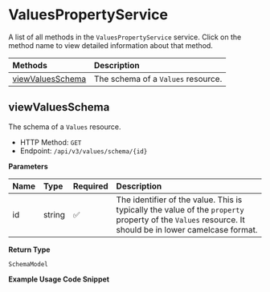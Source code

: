 # ValuesPropertyService

A list of all methods in the `ValuesPropertyService` service. Click on the method name to view detailed information about that method.

| Methods                               | Description                        |
| :------------------------------------ | :--------------------------------- |
| [viewValuesSchema](#viewvaluesschema) | The schema of a `Values` resource. |

## viewValuesSchema

The schema of a `Values` resource.

- HTTP Method: `GET`
- Endpoint: `/api/v3/values/schema/{id}`

**Parameters**

| Name | Type   | Required | Description                                                                                                                                           |
| :--- | :----- | :------- | :---------------------------------------------------------------------------------------------------------------------------------------------------- |
| id   | string | ✅       | The identifier of the value. This is typically the value of the `property` property of the `Values` resource. It should be in lower camelcase format. |

**Return Type**

`SchemaModel`

**Example Usage Code Snippet**

```mcp

```

<!-- This file was generated by liblab | https://liblab.com/ -->
